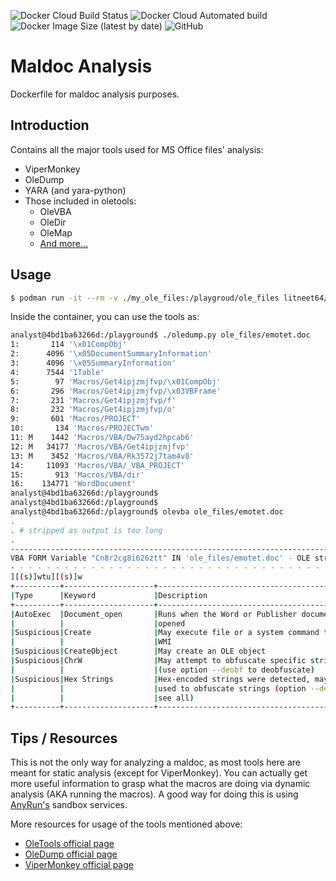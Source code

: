 ![Docker Cloud Build Status](https://img.shields.io/docker/cloud/build/litneet64/maldoc-analysis) ![Docker Cloud Automated build](https://img.shields.io/docker/cloud/automated/litneet64/maldoc-analysis) ![Docker Image Size (latest by date)](https://img.shields.io/docker/image-size/litneet64/maldoc-analysis) ![GitHub](https://img.shields.io/github/license/litneet64/maldoc-analysis)
# Maldoc Analysis
Dockerfile for maldoc analysis purposes.

## Introduction
Contains all the major tools used for MS Office files' analysis:

* ViperMonkey
* OleDump
* YARA (and yara-python)
* Those included in oletools:
  * OleVBA
  * OleDir
  * OleMap
  * [And more...](https://github.com/decalage2/oletools/wiki#tools-in-python-oletools)

## Usage
```bash
$ podman run -it --rm -v ./my_ole_files:/playgroud/ole_files litneet64/maldoc-analysis
```

Inside the container, you can use the tools as:
```bash
analyst@4bd1ba63266d:/playground$ ./oledump.py ole_files/emotet.doc
1:       114 '\x01CompObj'
2:      4096 '\x05DocumentSummaryInformation'
3:      4096 '\x05SummaryInformation'
4:      7544 '1Table'
5:        97 'Macros/Get4ipjzmjfvp/\x01CompObj'
6:       296 'Macros/Get4ipjzmjfvp/\x03VBFrame'
7:       231 'Macros/Get4ipjzmjfvp/f'
8:       232 'Macros/Get4ipjzmjfvp/o'
9:       601 'Macros/PROJECT'
10:       134 'Macros/PROJECTwm'
11: M    1442 'Macros/VBA/Dw75ayd2hpcab6'
12: M   34177 'Macros/VBA/Get4ipjzmjfvp'
13: M    3452 'Macros/VBA/Rk3572j7tam4v8'
14:     11093 'Macros/VBA/_VBA_PROJECT'
15:       913 'Macros/VBA/dir'
16:    134771 'WordDocument'
analyst@4bd1ba63266d:/playground$
analyst@4bd1ba63266d:/playground$
analyst@4bd1ba63266d:/playground$ olevba ole_files/emotet.doc
.
. # stripped as output is too long
.
-------------------------------------------------------------------------------
VBA FORM Variable "Cn8r2cg8i626ztt" IN 'ole_files/emotet.doc' - OLE stream: u'Macros/Get4ipjzmjfvp'
- - - - - - - - - - - - - - - - - - - - - - - - - - - - - - - - - - - - - - -
][(s)]wtu][(s)]w
+----------+--------------------+---------------------------------------------+
|Type      |Keyword             |Description                                  |
+----------+--------------------+---------------------------------------------+
|AutoExec  |Document_open       |Runs when the Word or Publisher document is  |
|          |                    |opened                                       |
|Suspicious|Create              |May execute file or a system command through |
|          |                    |WMI                                          |
|Suspicious|CreateObject        |May create an OLE object                     |
|Suspicious|ChrW                |May attempt to obfuscate specific strings    |
|          |                    |(use option --deobf to deobfuscate)          |
|Suspicious|Hex Strings         |Hex-encoded strings were detected, may be    |
|          |                    |used to obfuscate strings (option --decode to|
|          |                    |see all)                                     |
+----------+--------------------+---------------------------------------------+
```

## Tips / Resources
This is not the only way for analyzing a maldoc, as most tools here are meant for static analysis (except for ViperMonkey). You can actually get more useful information to grasp what the macros are doing via dynamic analysis (AKA running the macros). A good way for doing this is using [AnyRun's](https://app.any.run/) sandbox services.

More resources for usage of the tools mentioned above:

* [OleTools official page](http://www.decalage.info/en/python/oletools)
* [OleDump official page](https://blog.didierstevens.com/programs/oledump-py/)
* [ViperMonkey official page](https://www.decalage.info/en/vba_emulation)
